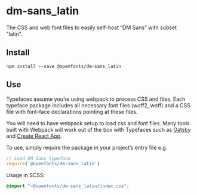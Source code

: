 
# dm-sans_latin

The CSS and web font files to easily self-host “DM Sans” with subset "latin".

## Install

`npm install --save @openfonts/dm-sans_latin`

## Use

Typefaces assume you’re using webpack to process CSS and files. Each typeface
package includes all necessary font files (woff2, woff) and a CSS file with
font-face declarations pointing at these files.

You will need to have webpack setup to load css and font files. Many tools built
with Webpack will work out of the box with Typefaces such as [Gatsby](https://github.com/gatsbyjs/gatsby)
and [Create React App](https://github.com/facebookincubator/create-react-app).

To use, simply require the package in your project’s entry file e.g.

```javascript
// Load DM Sans typeface
require('@openfonts/dm-sans_latin')
```

Usage in SCSS:
```scss
@import "~@openfonts/dm-sans_latin/index.css";
```
